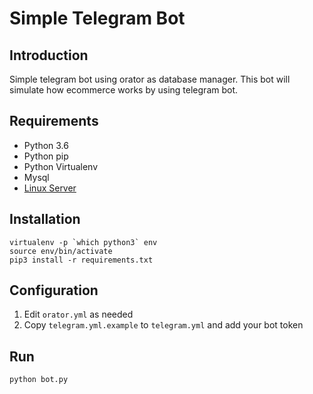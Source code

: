 # Simple Telegram Bot

## Introduction

Simple telegram bot using orator as database manager. This bot will simulate how ecommerce works by using telegram bot.


## Requirements

- Python 3.6
- Python pip
- Python Virtualenv
- Mysql
- [Linux Server](https://www.digitalocean.com/?refcode=6b1c3b315e1e)

## Installation

```
virtualenv -p `which python3` env
source env/bin/activate
pip3 install -r requirements.txt
```

## Configuration

1. Edit `orator.yml` as needed
2. Copy `telegram.yml.example` to `telegram.yml` and add your bot token

## Run

`python bot.py`